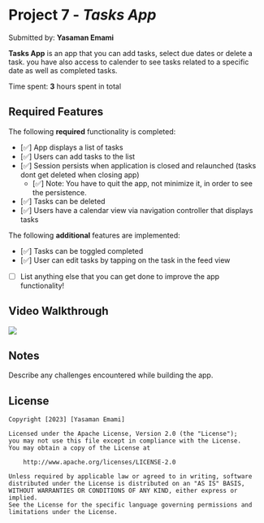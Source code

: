 # Project 7 - *Tasks App*

Submitted by: **Yasaman Emami**

**Tasks App** is an app that you can add tasks, select due dates or delete a task. you have also access to calender to see tasks related to a specific date as well as completed tasks. 

Time spent: **3** hours spent in total

## Required Features

The following **required** functionality is completed:

- [✅] App displays a list of tasks
- [✅] Users can add tasks to the list
- [✅] Session persists when application is closed and relaunched (tasks dont get deleted when closing app) 
  - [✅] Note: You have to quit the app, not minimize it, in order to see the persistence.
- [✅] Tasks can be deleted
- [✅] Users have a calendar view via navigation controller that displays tasks	


The following **additional** features are implemented:

- [✅] Tasks can be toggled completed
- [✅] User can edit tasks by tapping on the task in the feed view
- [ ] List anything else that you can get done to improve the app functionality!

## Video Walkthrough

<image src="http://g.recordit.co/i0ktvmboh5.gif" />

## Notes

Describe any challenges encountered while building the app.

## License

    Copyright [2023] [Yasaman Emami]

    Licensed under the Apache License, Version 2.0 (the "License");
    you may not use this file except in compliance with the License.
    You may obtain a copy of the License at

        http://www.apache.org/licenses/LICENSE-2.0

    Unless required by applicable law or agreed to in writing, software
    distributed under the License is distributed on an "AS IS" BASIS,
    WITHOUT WARRANTIES OR CONDITIONS OF ANY KIND, either express or implied.
    See the License for the specific language governing permissions and
    limitations under the License.
